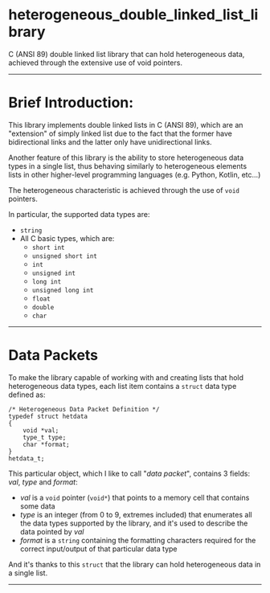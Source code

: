 # heterogeneous_double_linked_list_library
C (ANSI 89) double linked list library that can hold heterogeneous data, achieved through the extensive use of void pointers.

- - -

# Brief Introduction:
This library implements double linked lists in C (ANSI 89), which are an "extension" of simply linked list due to 
the fact that the former have bidirectional links and the latter only have unidirectional links.

Another feature of this library is the ability to store heterogeneous data types in a single list, thus behaving 
similarly to heterogeneous elements lists in other higher-level programming languages (e.g. Python, Kotlin, etc...)

The heterogeneous characteristic is achieved through the use of <code>void</code> pointers.

In particular, the supported data types are:
- <code>string</code>
- All C basic types, which are:
  - <code>short int</code>
  - <code>unsigned short int</code>
  - <code>int</code>
  - <code>unsigned int</code>
  - <code>long int</code>
  - <code>unsigned long int</code>
  - <code>float</code>
  - <code>double</code>
  - <code>char</code>

- - -

# Data Packets
To make the library capable of working with and creating lists that hold heterogeneous data types, each list item
contains a <code>struct</code> data type defined as:

```
/* Heterogeneous Data Packet Definition */
typedef struct hetdata
{
    void *val;
    type_t type;
    char *format;
}
hetdata_t;
```

This particular object, which I like to call "_data packet_", contains 3 fields: _val_, _type_ and _format_:
- _val_ is a <code>void</code> pointer (<code>void*</code>) that points to a memory cell that contains some data
- _type_ is an integer (from 0 to 9, extremes included) that enumerates all the data types supported by the library, and it's used to describe the data pointed by _val_
- _format_ is a <code>string</code> containing the formatting characters required for the correct input/output of that particular data type

And it's thanks to this <code>struct</code> that the library can hold heterogeneous data in a single list.

- - -
